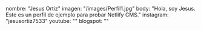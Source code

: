 nombre: "Jesus Ortiz"
imagen: "/images/Perfil1.jpg"
body: "Hola, soy Jesus. Este es un perfil de ejemplo para probar Netlify CMS."
instagram: "jesusortiz7533"
youtube: ""
blogspot: ""
